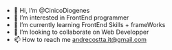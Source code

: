 - 👋 Hi, I’m @CinicoDiogenes
- 👀 I’m interested in FrontEnd programmer 
- 🌱 I’m currently learning FrontEnd Skills + frameWorks 
- 💞️ I’m looking to collaborate on Web Developper
- 📫 How to reach me andrecostta.it@gmail.com

<!---
CinicoDiogenes/CinicoDiogenes is a ✨ special ✨ repository because its `README.md` (this file) appears on your GitHub profile.
You can click the Preview link to take a look at your changes.
--->
